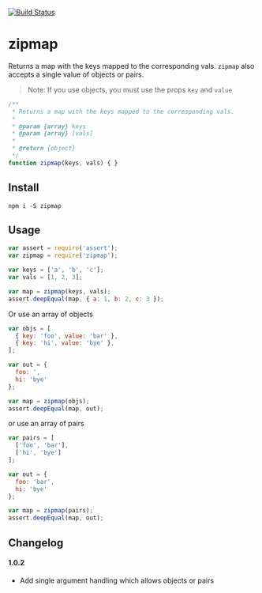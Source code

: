 [![Build Status](https://travis-ci.org/landau/zipmap.svg)](https://travis-ci.org/landau/zipmap)

zipmap
======

Returns a map with the keys mapped to the corresponding vals. `zipmap` also accepts a single value of objects or pairs.

> Note: If you use objects, you must use the props `key` and `value`

```js
/**
 * Returns a map with the keys mapped to the corresponding vals.
 *
 * @param {array} keys
 * @param {array} [vals]
 *
 * @return {object}
 */
function zipmap(keys, vals) { }
```

## Install

`npm i -S zipmap`

## Usage

```js
var assert = require('assert');
var zipmap = require('zipmap');

var keys = ['a', 'b', 'c'];
var vals = [1, 2, 3];

var map = zipmap(keys, vals);
assert.deepEqual(map, { a: 1, b: 2, c: 3 });
```

Or use an array of objects

```js
var objs = [
  { key: 'foo', value: 'bar' },
  { key: 'hi', value: 'bye' },
];

var out = {
  foo: ',
  hi: 'bye'
};

var map = zipmap(objs);
assert.deepEqual(map, out);
```

or use an array of pairs

```js
var pairs = [
  ['foo', 'bar'],
  ['hi', 'bye']
];

var out = {
  foo: 'bar',
  hi: 'bye'
};

var map = zipmap(pairs);
assert.deepEqual(map, out);
```

## Changelog

#### 1.0.2

- Add single argument handling which allows objects or pairs
